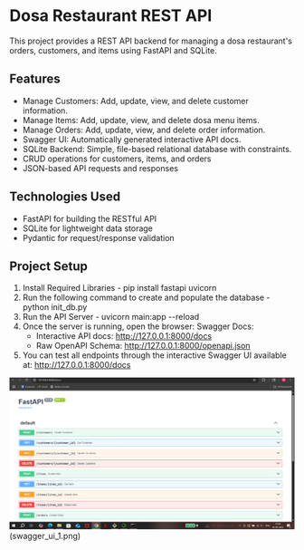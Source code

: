# Dosa Restaurant REST API

This project provides a REST API backend for managing a dosa restaurant's orders, customers, and items using FastAPI and SQLite.

## Features

- Manage Customers: Add, update, view, and delete customer information.
- Manage Items: Add, update, view, and delete dosa menu items.
- Manage Orders: Add, update, view, and delete order information.
- Swagger UI: Automatically generated interactive API docs.
- SQLite Backend: Simple, file-based relational database with constraints.
- CRUD operations for customers, items, and orders
- JSON-based API requests and responses

## Technologies Used

- FastAPI for building the RESTful API
- SQLite for lightweight data storage
- Pydantic for request/response validation

## Project Setup

1. Install Required Libraries - pip install fastapi uvicorn
2. Run the following command to create and populate the database - python init_db.py
3. Run the API Server - uvicorn main:app --reload
4. Once the server is running, open the browser: Swagger Docs:
   - Interactive API docs: http://127.0.0.1:8000/docs
   - Raw OpenAPI Schema: http://127.0.0.1:8000/openapi.json
5. You can test all endpoints through the interactive Swagger UI available at: http://127.0.0.1:8000/docs

![Swagger UI Screenshot](swagger_ui.png)(swagger_ui_1.png)

